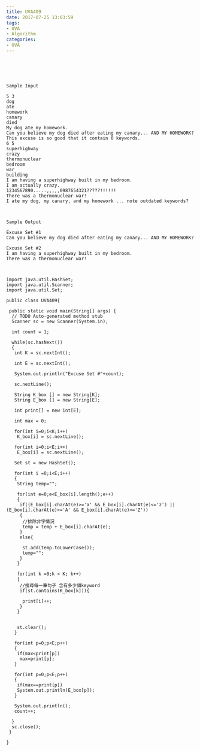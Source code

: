 ```yaml
---
title: UVA409
date: 2017-07-25 13:03:59
tags:
- UVA
- Algorithm
categories:
- UVA
---
```




 <br /> <br /> <br />

<!-- more -->


	Sample Input

	5 3
	dog
	ate
	homework
	canary
	died
	My dog ate my homework.
	Can you believe my dog died after eating my canary... AND MY HOMEWORK?
	This excuse is so good that it contain 0 keywords.
	6 5
	superhighway
	crazy
	thermonuclear
	bedroom
	war
	building
	I am having a superhighway built in my bedroom.
	I am actually crazy.
	1234567890.....,,,,,0987654321?????!!!!!!
	There was a thermonuclear war!
	I ate my dog, my canary, and my homework ... note outdated keywords?



	Sample Output

	Excuse Set #1
	Can you believe my dog died after eating my canary... AND MY HOMEWORK?

	Excuse Set #2
	I am having a superhighway built in my bedroom.
	There was a thermonuclear war!



	import java.util.HashSet;
	import java.util.Scanner;
	import java.util.Set;

	public class UVA409{

	 public static void main(String[] args) {
	  // TODO Auto-generated method stub
	  Scanner sc = new Scanner(System.in);
	  
	  int count = 1;
	  
	  while(sc.hasNext())
	  {
	   int K = sc.nextInt();
	   
	   int E = sc.nextInt();
	   
	   System.out.println("Excuse Set #"+count);
	   
	   sc.nextLine();
	   
	   String K_box [] = new String[K];
	   String E_box [] = new String[E];
	   
	   int print[] = new int[E];
	   
	   int max = 0;
	   
	   for(int i=0;i<K;i++)
		K_box[i] = sc.nextLine();
	   
	   for(int i=0;i<E;i++)
		E_box[i] = sc.nextLine();
	  
	   Set st = new HashSet();
	   
	   for(int i =0;i<E;i++)
	   {
		String temp="";
		
		for(int e=0;e<E_box[i].length();e++)
		{
		 if((E_box[i].charAt(e)>='a' && E_box[i].charAt(e)<='z') || (E_box[i].charAt(e)>='A' && E_box[i].charAt(e)<='Z'))
		 {
		  //排除非字情況
		  temp = temp + E_box[i].charAt(e);
		 }
		 else{
		 
		  st.add(temp.toLowerCase());
		  temp="";
		 }
		}
		
		for(int k =0;k < K; k++)
		{
		 //搜尋每一筆句子 含有多少個keyword
		 if(st.contains(K_box[k])){
		  
		  print[i]++;
		 }
		}
		
		
		st.clear();
	   }
	   
	   for(int p=0;p<E;p++)
	   { 
		if(max<print[p])
		 max=print[p];
	   }
	   
	   for(int p=0;p<E;p++)
	   {
		if(max==print[p])
		System.out.println(E_box[p]);
	   }
	   
	   System.out.println();
	   count++;
	   
	  }
	  sc.close();
	 }

	}
</br>
